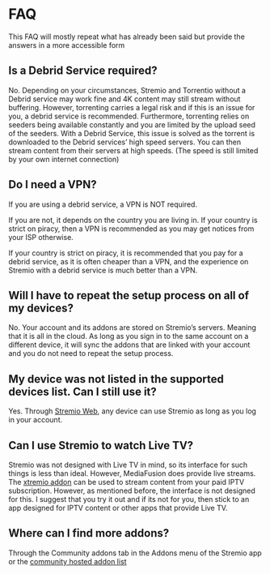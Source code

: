 # FAQ

This FAQ will mostly repeat what has already been said but provide the answers in a more accessible form 

## Is a Debrid Service required?

No. Depending on your circumstances, Stremio and Torrentio without a Debrid service may work fine and 4K content may still stream without buffering. However, torrenting carries a legal risk and if this is an issue for you, a debrid service is recommended. Furthermore, torrenting relies on seeders being available constantly and you are limited by the upload seed of the seeders. With a Debrid Service, this issue is solved as the torrent is downloaded to the Debrid services’ high speed servers. You can then stream content from their servers at high speeds. (The speed is still limited by your own internet connection)

## Do I need a VPN?

If you are using a debrid service, a VPN is NOT required. 

If you are not, it depends on the country you are living in. If your country is strict on piracy, then a VPN is recommended as you may get notices from your ISP otherwise.

If your country is strict on piracy, it is recommended that you pay for a debrid service, as it is often cheaper than a VPN, and the experience on Stremio with a debrid service is much better than a VPN.

## Will I have to repeat the setup process on all of my devices?

No. Your account and its addons are stored on Stremio’s servers. Meaning that it is all in the cloud. As long as you sign in to the same account on a different device, it will sync the addons that are linked with your account and you do not need to repeat the setup process.

## My device was not listed in the supported devices list. Can I still use it?

Yes. Through [Stremio Web](https://web.stremio.com), any device can use Stremio as long as you log in your account.

## Can I use Stremio to watch Live TV?

Stremio was not designed with Live TV in mind, so its interface for such things is less than ideal. However, MediaFusion does provide live streams. The [xtremio addon](https://xtremio.elfhosted.com/configure) can be used to stream content from your paid IPTV subscription. However, as mentioned before, the interface is not designed for this. I suggest that you try it out and if its not for you, then stick to an app designed for IPTV content or other apps that provide Live TV.

## Where can I find more addons?

Through the Community addons tab in the Addons menu of the Stremio app or the [community hosted addon list](https://stremio-addons.netlify.app/)
